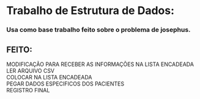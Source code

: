 <h1>Trabalho de Estrutura de Dados:</h1>
	<h3>Usa como base trabalho feito sobre o problema de josephus.</h3>
	<h2>FEITO:</h2>
	<p>
	MODIFICAÇÃO PARA RECEBER AS INFORMAÇÕES NA LISTA ENCADEADA <br>
	LER ARQUIVO CSV	<br>
	COLOCAR NA LISTA ENCADEADA <br>
	PEGAR DADOS ESPECIFICOS DOS PACIENTES <br>
	REGISTRO FINAL <br>
	</p>

